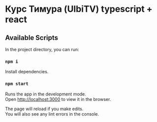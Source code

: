 # Курс Тимура (UlbiTV) typescript + react

## Available Scripts

In the project directory, you can run:

### `npm i`

Install dependencies.

### `npm start`

Runs the app in the development mode.\
Open [http://localhost:3000](http://localhost:3000) to view it in the browser.

The page will reload if you make edits.\
You will also see any lint errors in the console.
